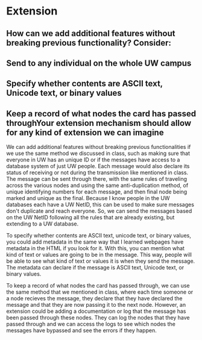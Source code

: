 # Extension
## How can we add additional features without breaking previous functionality? Consider:
## Send to any individual on the whole UW campus
## Specify whether contents are ASCII text, Unicode text, or binary values
## Keep a record of what nodes the card has passed throughYour extension mechanism should allow for any kind of extension we can imagine

We can add additional features without breaking previous functionalities if we use the same method we discussed in class, such as making sure that everyone in UW has an unique ID or if the messages have access to a database system of just UW people. Each message would also declare its status of receiving or not during the transmission like mentioned in class. The message can be sent through there, with the same rules of traveling across the various nodes and using the same anti-duplication method, of unique identifying numbers for each message, and then final node being marked and unique as the final. Because I know people in the UW databases each have a UW NetID, this can be used to make sure messages don't duplicate and reach everyone. So, we can send the messages based on the UW NetID following all the rules that are already existing, but extending to a UW database.


To specify whether contents are ASCII text, unicode text, or binary values, you could add metadata in the same way that I learned webpages have metadata in the HTML if you look for it. With this, you can mention what kind of text or values are going to be in the message. This way, people will be able to see what kind of text or values it is when they send the message. The metadata can declare if the message is ASCII text, Unicode text, or binary values.

To keep a record of what nodes the card has passed through, we can use the same method that we mentioned in class, where each time someone or a node recieves the message, they declare that they have declared the message and that they are now passing it to the next node. However, an extension could be adding a documentation or log that the message has been passed through these nodes. They can log the nodes that they have passed through and we can access the logs to see which nodes the messages have bypassed and see the errors if they happen.


